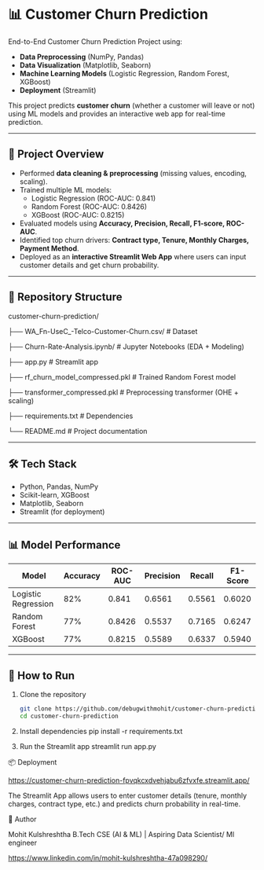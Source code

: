 # 📊 Customer Churn Prediction  

End-to-End Customer Churn Prediction Project using:  
- **Data Preprocessing** (NumPy, Pandas)  
- **Data Visualization** (Matplotlib, Seaborn)  
- **Machine Learning Models** (Logistic Regression, Random Forest, XGBoost)  
- **Deployment** (Streamlit)  

This project predicts **customer churn** (whether a customer will leave or not) using ML models and provides an interactive web app for real-time prediction.  

---

## 🚀 Project Overview
- Performed **data cleaning & preprocessing** (missing values, encoding, scaling).  
- Trained multiple ML models:  
  - Logistic Regression (ROC-AUC: 0.841)  
  - Random Forest (ROC-AUC: 0.8426)  
  - XGBoost (ROC-AUC: 0.8215)  
- Evaluated models using **Accuracy, Precision, Recall, F1-score, ROC-AUC**.  
- Identified top churn drivers: **Contract type, Tenure, Monthly Charges, Payment Method**.  
- Deployed as an **interactive Streamlit Web App** where users can input customer details and get churn probability.  

---

## 📂 Repository Structure

customer-churn-prediction/

├── WA_Fn-UseC_-Telco-Customer-Churn.csv/ # Dataset

├── Churn-Rate-Analysis.ipynb/ # Jupyter Notebooks (EDA + Modeling)

├── app.py                # Streamlit app

├── rf_churn_model_compressed.pkl  # Trained Random Forest model

├── transformer_compressed.pkl     # Preprocessing transformer (OHE + scaling)

├── requirements.txt      # Dependencies

└── README.md             # Project documentation


---

## 🛠️ Tech Stack
- Python, Pandas, NumPy  
- Scikit-learn, XGBoost  
- Matplotlib, Seaborn  
- Streamlit (for deployment)  

---

## 📊 Model Performance
| Model                | Accuracy | ROC-AUC | Precision | Recall  | F1-Score |
|----------------------|----------|---------|-----------|---------|----------|
| Logistic Regression  | 82%      | 0.841   | 0.6561    | 0.5561  | 0.6020   |
| Random Forest        | 77%      | 0.8426  | 0.5537    | 0.7165  | 0.6247   |
| XGBoost              | 77%      | 0.8215  | 0.5589    | 0.6337  | 0.5940   |

---

## 🎯 How to Run

1. Clone the repository  
   ```bash
   git clone https://github.com/debugwithmohit/customer-churn-prediction.git
   cd customer-churn-prediction
   
2. Install dependencies
pip install -r requirements.txt

3. Run the Streamlit app
streamlit run app.py

📦 Deployment

https://customer-churn-prediction-fpvqkcxdvehjabu6zfvxfe.streamlit.app/

The Streamlit App allows users to enter customer details (tenure, monthly charges, contract type, etc.) and predicts churn probability in real-time.

👤 Author

Mohit Kulshreshtha
B.Tech CSE (AI & ML) | Aspiring Data Scientist/ Ml engineer

https://www.linkedin.com/in/mohit-kulshreshtha-47a098290/

